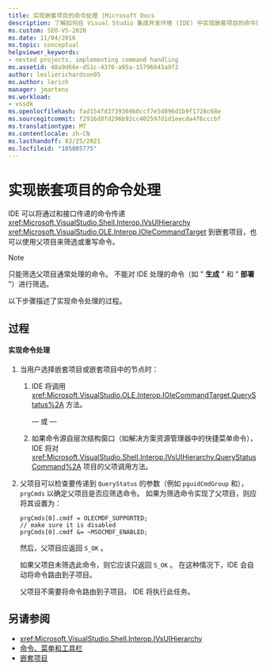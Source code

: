 ```yaml
---
title: 实现嵌套项目的命令处理 |Microsoft Docs
description: 了解如何在 Visual Studio 集成开发环境 (IDE) 中实现嵌套项目的命令处理。
ms.custom: SEO-VS-2020
ms.date: 11/04/2016
ms.topic: conceptual
helpviewer_keywords:
- nested projects, implementing command handling
ms.assetid: 48a9d66e-d51c-4376-a95a-15796643a9f2
author: leslierichardson95
ms.author: lerich
manager: jmartens
ms.workload:
- vssdk
ms.openlocfilehash: fad154fd3739369b0ccf7e5d896d1b9f1728c68e
ms.sourcegitcommit: f2916d8fd296b92cc402597d1d1eecda4f6cccbf
ms.translationtype: MT
ms.contentlocale: zh-CN
ms.lasthandoff: 03/25/2021
ms.locfileid: "105085775"
---
```

# <a name="implementing-command-handling-for-nested-projects"></a>实现嵌套项目的命令处理
IDE 可以将通过和接口传递的命令传递 <xref:Microsoft.VisualStudio.Shell.Interop.IVsUIHierarchy> <xref:Microsoft.VisualStudio.OLE.Interop.IOleCommandTarget> 到嵌套项目，也可以使用父项目来筛选或重写命令。

> [!NOTE]
> 只能筛选父项目通常处理的命令。 不能对 IDE 处理的命令（如 " **生成** " 和 " **部署** "）进行筛选。

 以下步骤描述了实现命令处理的过程。

## <a name="procedures"></a>过程

#### <a name="to-implement-command-handling"></a>实现命令处理

1. 当用户选择嵌套项目或嵌套项目中的节点时：

   1. IDE 将调用 <xref:Microsoft.VisualStudio.OLE.Interop.IOleCommandTarget.QueryStatus%2A> 方法。

      — 或 —

   2. 如果命令源自层次结构窗口（如解决方案资源管理器中的快捷菜单命令），IDE 将对 <xref:Microsoft.VisualStudio.Shell.Interop.IVsUIHierarchy.QueryStatusCommand%2A> 项目的父项调用方法。

2. 父项目可以检查要传递到 `QueryStatus` 的参数（例如 `pguidCmdGroup` 和）， `prgCmds` 以确定父项目是否应筛选命令。 如果为筛选命令实现了父项目，则应将其设置为：

   ```
   prgCmds[0].cmdf = OLECMDF_SUPPORTED;
   // make sure it is disabled
   prgCmds[0].cmdf &= ~MSOCMDF_ENABLED;
   ```

    然后，父项目应返回 `S_OK` 。

    如果父项目未筛选此命令，则它应该只返回 `S_OK` 。 在这种情况下，IDE 会自动将命令路由到子项目。

    父项目不需要将命令路由到子项目。 IDE 将执行此任务。

## <a name="see-also"></a>另请参阅
- <xref:Microsoft.VisualStudio.Shell.Interop.IVsUIHierarchy>
- [命令、菜单和工具栏](../../extensibility/internals/commands-menus-and-toolbars.md)
- [嵌套项目](../../extensibility/internals/nesting-projects.md)
